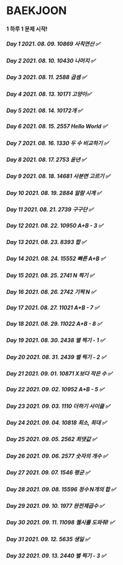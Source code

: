 # BAEKJOON

#### 1 하루 1 문제 시작! 

##### Day  1 2021. 08. 09. 10869 사칙연산 ✅
##### Day  2 2021. 08. 10. 10430 나머지 ✅
##### Day  3 2021. 08. 11. 2588	곱셈 ✅
##### Day  4 2021. 08. 13. 10171 고양이✅
##### Day  5 2021. 08. 14. 10172개 ✅
##### Day  6 2021. 08. 15. 2557	Hello World ✅
##### Day  7 2021. 08. 16. 1330	두 수 비교하기 ✅
##### Day  8 2021. 08. 17. 2753	윤년 ✅
##### Day  9 2021. 08. 18. 14681 사분면 고르기 ✅
##### Day 10 2021. 08. 19. 2884	알람 시계 ✅
##### Day 11 2021. 08. 21. 2739	구구단 ✅
##### Day 12 2021. 08. 22. 10950 A+B - 3 ✅
##### Day 13 2021. 08. 23. 8393	합 ✅
##### Day 14 2021. 08. 24. 15552 빠른 A+B ✅
##### Day 15 2021. 08. 25. 2741	N 찍기 ✅
##### Day 16 2021. 08. 26. 2742	기찍 N ✅
##### Day 17 2021. 08. 27. 11021 A+B - 7 ✅
##### Day 18 2021. 08. 29. 11022 A+B - 8 ✅
##### Day 19 2021. 08. 30. 2438	별 찍기 - 1 ✅
##### Day 20 2021. 08. 31. 2439	별 찍기 - 2 ✅
##### Day 21 2021. 09. 01. 10871 X보다 작은 수 ✅
##### Day 22 2021. 09. 02. 10952 A+B - 5 ✅
##### Day 23 2021. 09. 03. 1110 더하기 사이클 ✅
##### Day 24 2021. 09. 04. 10818 최소, 최대 ✅
##### Day 25 2021. 09. 05. 2562	최댓값 ✅
##### Day 26 2021. 09. 06. 2577	숫자의 개수 ✅
##### Day 27 2021. 09. 07. 1546	평균 ✅
##### Day 28 2021. 09. 08. 15596 정수 N개의 합 ✅
##### Day 29 2021. 09. 10. 1977 완전제곱수 ✅
##### Day 30 2021. 09. 11. 11098 첼시를 도와줘! ✅
##### Day 31 2021. 09. 12. 5635	생일 ✅
##### Day 32 2021. 09. 13. 2440	별 찍기 - 3 ✅
